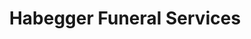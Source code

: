 ---
title: "Habegger Funeral Services"
url: /toledo/habegger-funeral-services/
shop: funeral directors
---